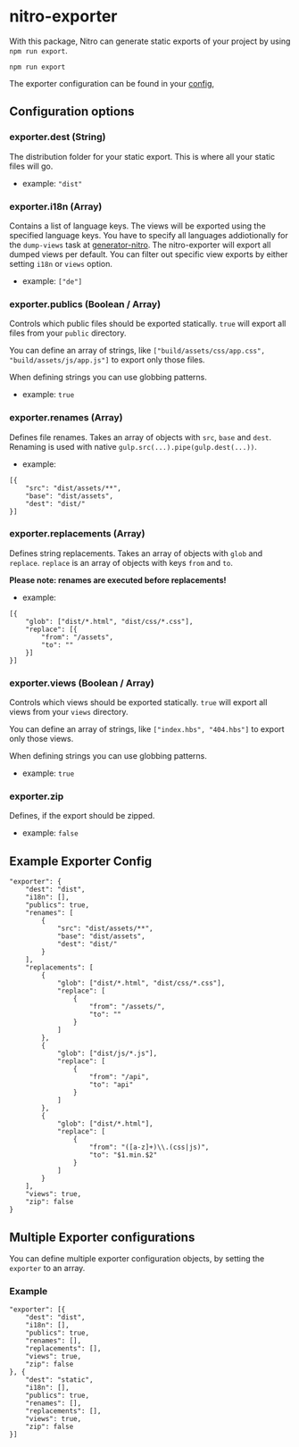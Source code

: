 # nitro-exporter

With this package, Nitro can generate static exports of your project by using `npm run export`.

```
npm run export
```

The exporter configuration can be found in your [config](../../config),

## Configuration options

### exporter.dest (String)

The distribution folder for your static export. This is where all your static files will go.

- example: `"dist"`

### exporter.i18n (Array)

Contains a list of language keys. The views will be exported using the specified language keys.
You have to specify all languages addiotionally for the `dump-views` task at [generator-nitro](https://github.com/namics/generator-nitro).
The nitro-exporter will export all dumped views per default. You can filter out specific view exports by either setting `i18n` or `views` option.

- example: `["de"]`

### exporter.publics (Boolean / Array)

Controls which public files should be exported statically. `true` will export all files from your `public` directory.

You can define an array of strings, like `["build/assets/css/app.css", "build/assets/js/app.js"]` to export only those files.

When defining strings you can use globbing patterns.

- example: `true`

### exporter.renames (Array)

Defines file renames. Takes an array of objects with `src`, `base` and `dest`.
Renaming is used with native `gulp.src(...).pipe(gulp.dest(...))`.

- example:

```
[{
    "src": "dist/assets/**",
    "base": "dist/assets",
    "dest": "dist/"
}]
```

### exporter.replacements (Array)

Defines string replacements. Takes an array of objects with `glob` and `replace`.
`replace` is an array of objects with keys `from` and `to`.

**Please note: renames are executed before replacements!**

- example:

```
[{
    "glob": ["dist/*.html", "dist/css/*.css"],
    "replace": [{
        "from": "/assets",
        "to": ""
    }]
}]
```

### exporter.views (Boolean / Array)

Controls which views should be exported statically. `true` will export all views from your `views` directory.

You can define an array of strings, like `["index.hbs", "404.hbs"]` to export only those views.

When defining strings you can use globbing patterns.

- example: `true`

### exporter.zip

Defines, if the export should be zipped.

- example: `false`

## Example Exporter Config

```
"exporter": {
    "dest": "dist",
    "i18n": [],
    "publics": true,
    "renames": [
        {
            "src": "dist/assets/**",
            "base": "dist/assets",
            "dest": "dist/"
        }
    ],
    "replacements": [
        {
            "glob": ["dist/*.html", "dist/css/*.css"],
            "replace": [
                {
                    "from": "/assets/",
                    "to": ""
                }
            ]
        },
        {
            "glob": ["dist/js/*.js"],
            "replace": [
                {
                    "from": "/api",
                    "to": "api"
                }
            ]
        },
        {
            "glob": ["dist/*.html"],
            "replace": [
                {
                    "from": "([a-z]+)\\.(css|js)",
                    "to": "$1.min.$2"
                }
            ]
        }
    ],
    "views": true,
    "zip": false
}
```

## Multiple Exporter configurations

You can define multiple exporter configuration objects, by setting the `exporter` to an array.

### Example

```
"exporter": [{
    "dest": "dist",
    "i18n": [],
    "publics": true,
    "renames": [],
    "replacements": [],
    "views": true,
    "zip": false
}, {
    "dest": "static",
    "i18n": [],
    "publics": true,
    "renames": [],
    "replacements": [],
    "views": true,
    "zip": false
}]
```
